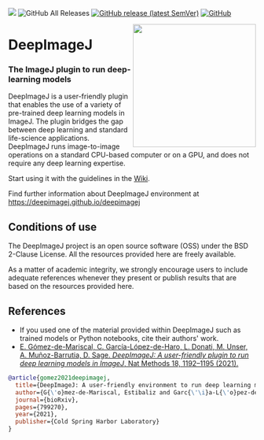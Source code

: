 [![](https://travis-ci.com/deepimagej/deepimagej-plugin.svg?branch=master)](https://travis-ci.com/deepimagej/deepimagej-plugin)
![GitHub All Releases](https://img.shields.io/github/downloads/deepimagej/deepimagej-plugin/total?color=red)
[![GitHub release (latest SemVer)](https://img.shields.io/github/v/release/deepimagej/deepimagej-plugin)](https://github.com/deepimagej/deepimagej-plugin/releases)
[![GitHub](https://img.shields.io/github/license/deepimagej/deepimagej-plugin)](https://raw.githubusercontent.com/deepimagej/deepimagej-plugin/master/LICENSE)

<img src="https://github.com/deepimagej/deepimagej/raw/master/images/icon.png" align="right" width="250"/>

# DeepImageJ

### The ImageJ plugin to run deep-learning models

DeepImageJ is a user-friendly plugin that enables the use of a variety of pre-trained deep learning models in ImageJ. The plugin bridges the gap between deep learning and standard life-science applications. DeepImageJ runs image-to-image operations on a standard CPU-based computer or on a GPU, and does not require any deep learning expertise.

Start using it with the guidelines in the [Wiki](https://github.com/deepimagej/deepimagej-plugin/wiki).

Find further information about DeepImageJ environment at https://deepimagej.github.io/deepimagej

## Conditions of use
The DeepImageJ project is an open source software (OSS) under the BSD 2-Clause License. All the resources provided here are freely available. 

As a matter of academic integrity, we strongly encourage users to include adequate references whenever they present or publish results that are based on the resources provided here. 

## References
* If you used one of the material provided within DeepImageJ such as trained models or Python notebooks, cite their authors' work. 
* [E. Gómez-de-Mariscal, C. García-López-de-Haro, L. Donati, M. Unser, A. Muñoz-Barrutia, D. Sage. 
*DeepImageJ: A user-friendly plugin to run deep learning models in ImageJ*, Nat Methods 18, 1192–1195 (2021).](https://doi.org/10.1038/s41592-021-01262-9)

```bibtex
@article{gomez2021deepimagej,
  title={DeepImageJ: A user-friendly environment to run deep learning models in ImageJ},
  author={G{\'o}mez-de-Mariscal, Estibaliz and Garc{\'\i}a-L{\'o}pez-de-Haro, Carlos and Ouyang, Wei and Donati, Laur{\`e}ne and Lundberg, Emma and Unser, Michael and Mu{\~n}oz-Barrutia, Arrate and Sage, Daniel},
  journal={bioRxiv},
  pages={799270},
  year={2021},
  publisher={Cold Spring Harbor Laboratory}
}
```
